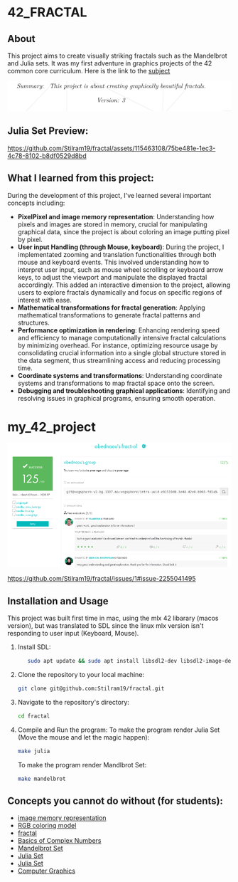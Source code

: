 # 42_FRACTAL

## About

This project aims to create visually striking fractals such as the Mandelbrot and Julia sets. It was my first adventure in graphics projects of the 42 common core curriculum. Here is the link to the [subject](https://cdn.intra.42.fr/pdf/pdf/121932/en.subject.pdf)

![](resources/about_project.png)

## Julia Set Preview:

https://github.com/Stilram19/fractal/assets/115463108/75be481e-1ec3-4c78-8102-b8df0529d8bd

## What I learned from this project:

During the development of this project, I've learned several important concepts including:

- **PixelPixel and image memory representation**: Understanding how pixels and
images are stored in memory, crucial for manipulating graphical data, since the project is about coloring an image putting pixel by pixel. 
- **User input Handling (through Mouse, keyboard)**: During the project, I implementated zooming and translation functionalities through both mouse and keyboard events. This involved understanding how to interpret user input, such as mouse wheel scrolling or keyboard arrow keys, to adjust the viewport and manipulate the displayed fractal accordingly. This added an interactive dimension to the project, allowing users to explore fractals dynamically and focus on specific regions of interest with ease.
- **Mathematical transformations for fractal generation**: Applying mathematical transformations to generate fractal patterns and structures.
- **Performance optimization in rendering**: Enhancing rendering speed and efficiency to manage computationally intensive fractal calculations by minimizing overhead. For instance, optimizing resource usage by consolidating crucial information into a single global structure stored in the data segment, thus streamlining access and reducing processing time.
- **Coordinate systems and transformations**: Understanding coordinate systems and transformations to map fractal space onto the screen.
- **Debugging and troubleshooting graphical applications**: Identifying and
resolving issues in graphical programs, ensuring smooth operation.

# my_42_project

![](resources/my_project.png)

https://github.com/Stilram19/fractal/issues/1#issue-2255041495

## Installation and Usage

This project was built first time in mac, using the mlx 42 libarary (macos version), but was translated to SDL since the linux mlx version isn't responding to user input (Keyboard, Mouse).

1. Install SDL:
   ```bash
      sudo apt update && sudo apt install libsdl2-dev libsdl2-image-dev
   ```

2. Clone the repository to your local machine:

   ```bash
   git clone git@github.com:Stilram19/fractal.git
   ```

3. Navigate to the repository's directory:

    ```bash
    cd fractal
    ```

3. Compile and Run the program:
   To make the program render Julia Set (Move the mouse and let the magic happen):
   ``` bash
   make julia
   ```

   To make the program render Mandlbrot Set:
   ``` bash
   make mandelbrot
   ```

## Concepts you cannot do without (for students):

- [image memory representation](https://youtu.be/8CuYq3RU7BY?si=4uNmKBcBs7NfgL5R)
- [RGB coloring model](https://en.wikipedia.org/wiki/RGB_color_model)
- [fractal](https://en.wikipedia.org/wiki/Fractal)
- [Basics of Complex Numbers](https://en.wikipedia.org/wiki/Complex_number)
- [Mandelbrot Set](https://en.wikipedia.org/wiki/Mandelbrot_set)
- [Julia Set](https://en.wikipedia.org/wiki/Julia_set)
- [Julia Set](https://en.wikipedia.org/wiki/Julia_set)
- [Computer Graphics](https://en.wikipedia.org/wiki/Computer_graphics_(computer_science))

